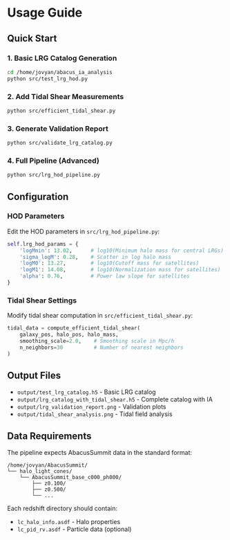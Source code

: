# Usage Guide

## Quick Start

### 1. Basic LRG Catalog Generation
```bash
cd /home/jovyan/abacus_ia_analysis
python src/test_lrg_hod.py
```

### 2. Add Tidal Shear Measurements
```bash
python src/efficient_tidal_shear.py
```

### 3. Generate Validation Report
```bash
python src/validate_lrg_catalog.py
```

### 4. Full Pipeline (Advanced)
```bash
python src/lrg_hod_pipeline.py
```

## Configuration

### HOD Parameters
Edit the HOD parameters in `src/lrg_hod_pipeline.py`:

```python
self.lrg_hod_params = {
    'logMmin': 13.02,      # log10(Minimum halo mass for central LRGs)
    'sigma_logM': 0.28,    # Scatter in log halo mass
    'logM0': 13.27,        # log10(Cutoff mass for satellites)
    'logM1': 14.08,        # log10(Normalization mass for satellites)
    'alpha': 0.76,         # Power law slope for satellites
}
```

### Tidal Shear Settings
Modify tidal shear computation in `src/efficient_tidal_shear.py`:

```python
tidal_data = compute_efficient_tidal_shear(
    galaxy_pos, halo_pos, halo_mass,
    smoothing_scale=2.0,    # Smoothing scale in Mpc/h
    n_neighbors=30          # Number of nearest neighbors
)
```

## Output Files

- `output/test_lrg_catalog.h5` - Basic LRG catalog
- `output/lrg_catalog_with_tidal_shear.h5` - Complete catalog with IA
- `output/lrg_validation_report.png` - Validation plots
- `output/tidal_shear_analysis.png` - Tidal field analysis

## Data Requirements

The pipeline expects AbacusSummit data in the standard format:
```
/home/jovyan/AbacusSummit/
└── halo_light_cones/
    └── AbacusSummit_base_c000_ph000/
        ├── z0.100/
        ├── z0.500/
        └── ...
```

Each redshift directory should contain:
- `lc_halo_info.asdf` - Halo properties
- `lc_pid_rv.asdf` - Particle data (optional)
